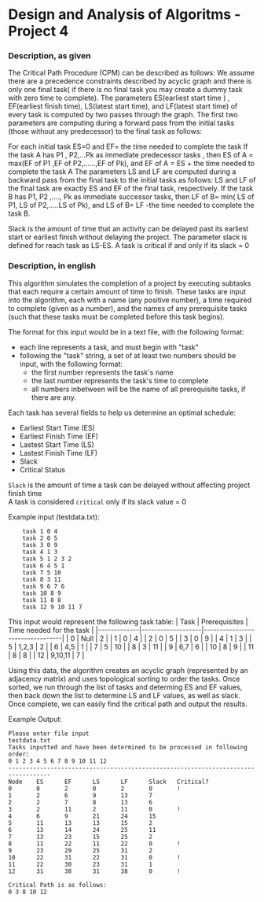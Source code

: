 # Design and Analysis of Algoritms - Project 4
### Description, as given
The Critical Path Procedure (CPM) can be described as follows:
We assume there are a precedence constraints described by acyclic graph and there is only one final task( if there is no final task you may create a dummy task with zero time  to complete). 
The parameters ES(earliest start time ) , EF(earliest finish time), LS(latest start time), and LF(latest start time) of every task is computed by two passes through the graph. The first two parameters are computing during a forward pass from the initial tasks (those without any predecessor) to the final task as follows:

For each initial task ES=0 and EF= the time needed to complete the task
If the task A has P1 , P2,…Pk as immediate predecessor tasks ,  then ES of A = max(EF of P1  ,EF of P2,……,EF of Pk), and 
EF of A = ES + the time needed to complete the task A
The parameters LS and LF are computed during a backward pass from the final task to the initial tasks as follows:
LS and LF of the final task are exactly ES and EF of the final task, respectively.
If the task B has P1, P2 ,…., Pk as immediate successor tasks, then LF of B= min( LS of P1, LS of P2,…..LS of Pk),   and
 LS of B= LF -the time needed to complete the task B.

Slack is the amount of time that an activity can be delayed past its earliest start or earliest finish without delaying the project.
The parameter slack is defined for reach task as LS-ES. A task is critical if and only if its slack = 0


### Description, in english
This algorithm simulates the completion of a project by executing subtasks that each require a certain amount of time to finish.
These tasks are input into the algorithm, each with a name (any positive number), a time required to complete (given as a number), 
and the names of any prerequisite tasks (such that these tasks must be completed before this task begins).

The format for this input would be in a text file, with the following format:
- each line represents a task, and must begin with "task"
- following the "task" string, a set of at least two numbers should be input, with the following format:
  - the first number represents the task's name
  - the last number represents the task's time to complete
  - all numbers inbetween will be the name of all prerequisite tasks, if there are any.
  
Each task has several fields to help us determine an optimal schedule:
- Earliest Start Time (ES)
- Earliest Finish Time (EF)
- Lastest Start Time (LS)
- Lastest Finish Time (LF)
- Slack
- Critical Status

`Slack` is the amount of time a task can be delayed without affecting project finish time  
A task is considered `critical` only if its slack value = 0
  
  
Example input (testdata.txt):  
```    task 0 2  
    task 1 0 4  
    task 2 0 5  
    task 3 0 9  
    task 4 1 3  
    task 5 1 2 3 2  
    task 6 4 5 1  
    task 7 5 10  
    task 8 3 11  
    task 9 6 7 6  
    task 10 8 9  
    task 11 8 8  
    task 12 9 10 11 7  
 ```
    
This input would represent the following task table:
|     Task    |     Prerequisites |     Time needed for the task    |
|-------------|-------------------|---------------------------------|
|     0       |     Null          |     2                           |
|     1       |     0             |     4                           |
|     2       |     0             |     5                           |
|     3       |     0             |     9                           |
|     4       |     1             |     3                           |
|     5       |     1,2,3         |     2                           |
|     6       |     4,5           |     1                           |
|     7       |     5             |     10                          |
|     8       |     3             |     11                          |
|     9       |     6,7           |     6                           |
|     10      |     8             |     9                           |
|     11      |     8             |     8                           |
|     12      |     9,10,11       |     7                           |

Using this data, the algorithm creates an acyclic graph (represented by an adjacency matrix) and uses topological sorting to order the tasks.
Once sorted, we run through the list of tasks and determing ES and EF values, then back down the list to determine LS and LF values, as well as slack.
Once complete, we can easily find the critical path and output the results.

Example Output:
```
Please enter file input
testdata.txt
Tasks inputted and have been determined to be processed in following order:
0 1 2 3 4 5 6 7 8 9 10 11 12 
----------------------------------------------------------------------------------
Node    ES      EF      LS      LF      Slack   Critical?
0       0       2       0       2       0       !      
1       2       6       9       13      7       
2       2       7       8       13      6       
3       2       11      2       11      0       !      
4       6       9       21      24      15      
5       11      13      13      15      2       
6       13      14      24      25      11      
7       13      23      15      25      2       
8       11      22      11      22      0       !      
9       23      29      25      31      2       
10      22      31      22      31      0       !      
11      22      30      23      31      1       
12      31      38      31      38      0       !      

Critical Path is as follows:
0 3 8 10 12 
```
